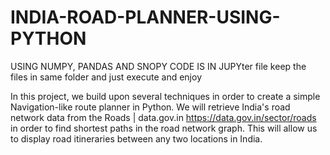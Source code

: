 # INDIA-ROAD-PLANNER-USING-PYTHON
USING NUMPY, PANDAS AND SNOPY
CODE IS IN JUPYter file
keep the files in same folder and just execute and enjoy

In this project, we build upon several techniques in order to create a simple Navigation-like route planner in Python.
 We will retrieve India's road network data from the 
Roads | data.gov.in
https://data.gov.in/sector/roads
 in order to find shortest paths in the road network graph. This will allow us to display road itineraries between any two locations in India.
